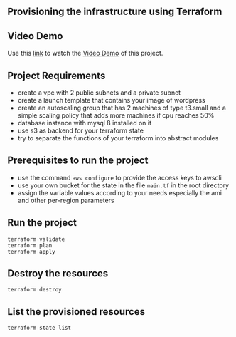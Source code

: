 ## Provisioning the infrastructure using Terraform 

## Video Demo 

Use this [link](https://youtu.be/kYJAe-lQEQ8) to watch the [Video Demo](https://youtu.be/kYJAe-lQEQ8) of this project. 

## Project Requirements 
- create a vpc with 2 public subnets and a private subnet 
- create a launch template that contains your image of wordpress
- create an autoscaling group that has 2 machines of type t3.small and a simple scaling policy that adds
more machines if cpu reaches 50%
- database instance with mysql 8 installed on it
- use s3 as backend for your terraform state
- try to separate the functions of your terraform into abstract modules


## Prerequisites to run the project 
- use the command `aws configure` to provide the access keys to awscli
- use your own bucket for the state in the file `main.tf` in the root directory 
- assign the variable values according to your needs especially the ami and other per-region parameters


## Run the project 
```
terraform validate 
terraform plan 
terraform apply 
```

## Destroy the resources 
```
terraform destroy 
```

## List the provisioned resources 
```
terraform state list 
```
